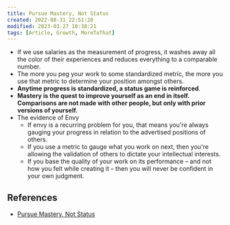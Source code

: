 ```yaml
---
title: Pursue Mastery, Not Status
created: 2022-08-31 22:51:20
modified: 2023-03-27 10:38:21
tags: [Article, Growth, MoreToThat]
---
```


- If we use salaries as the measurement of progress, it washes away all the color of their experiences and reduces everything to a comparable number.
- The more you peg your work to some standardized metric, the more you use that metric to determine your position amongst others.
- **Anytime progress is standardized, a status game is reinforced**.
- **Mastery is the quest to improve yourself as an end in itself. Comparisons are not made with other people, but only with prior versions of yourself.**
- The evidence of Envy
  - If envy is a recurring problem for you, that means you're always gauging your progress in relation to the advertised positions of others.
  - If you use a metric to gauge what you work on next, then you're allowing the validation of others to dictate your intellectual interests.
  - If you base the quality of your work on its performance – and not how you felt while creating it – then you will never be confident in your own judgment.

## References

- [Pursue Mastery, Not Status](https://moretothat.com/pursue-mastery-not-status/)
